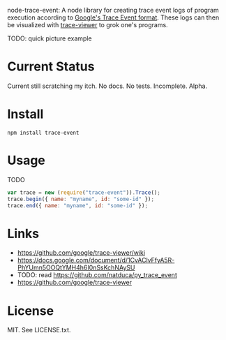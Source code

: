 node-trace-event: A node library for creating trace event logs of program
execution according to [Google's Trace Event
format](https://docs.google.com/document/d/1CvAClvFfyA5R-PhYUmn5OOQtYMH4h6I0nSsKchNAySU).
These logs can then be visualized with
[trace-viewer](https://github.com/google/trace-viewer) to grok one's programs.

TODO: quick picture example

# Current Status

Current still scratching my itch. No docs. No tests. Incomplete. Alpha.

# Install

    npm install trace-event

# Usage

TODO

```javascript
var trace = new (require("trace-event")).Trace();
trace.begin({ name: "myname", id: "some-id" });
trace.end({ name: "myname", id: "some-id" });
```

# Links

* https://github.com/google/trace-viewer/wiki
* https://docs.google.com/document/d/1CvAClvFfyA5R-PhYUmn5OOQtYMH4h6I0nSsKchNAySU
* TODO: read https://github.com/natduca/py_trace_event
* https://github.com/google/trace-viewer

# License

MIT. See LICENSE.txt.
